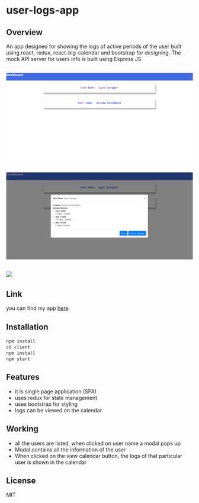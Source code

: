 # user-logs-app

## Overview
An app designed for showing the logs of active periods of the user built using react, redux, react-big-calendar and bootstrap for designing. 
The mock API server for users info is built using Express JS


##

![](/images/image_1.png)

## 
![](/images/image_2.png)

##
![](/images/image_3)


## Link
you can find my app [here](https://user-logs-app.herokuapp.com/)

## Installation

```
npm install
cd client
npm install
npm start
```

## Features

- it is single page application (SPA)
- uses redux for state management
- uses bootstrap for styling
- logs can be viewed on the calendar

## Working

- all the users are listed, when clicked on user name a modal pops up
- Modal contains all the information of the user
- When clicked on the view calendar button, the logs of that particular user is shown in the calendar

## License

MIT
